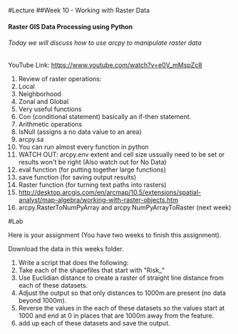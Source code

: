 #Lecture
##Week 10 - Working with Raster Data
#### Raster GIS Data Processing using Python
###### Today we will discuss how to use arcpy to manipulate raster data

YouTube Link:  https://www.youtube.com/watch?v=e0V_mMspZc8

1. Review of raster operations:
  1. Local
  2. Neighborhood
  3. Zonal and Global
2. Very useful functions
  1. Con (conditional statement) basically an if-then statement.
  2. Arithmetic operations
  3. IsNull (assigns a no data value to an area)
3. arcpy.sa
  1. You can run almost every function in python
  2. WATCH OUT: arcpy.env extent and cell size ussually need to be set or results won't be right (Also watch out for No Data)
  3. eval function (for putting together large functions)
  4. save function (for saving output results)
  5. Raster function (for turning text paths into rasters)
  6. http://desktop.arcgis.com/en/arcmap/10.5/extensions/spatial-analyst/map-algebra/working-with-raster-objects.htm
  7. arcpy.RasterToNumPyArray and arcpy.NumPyArrayToRaster (next week)

  

#Lab 

Here is your assignment (You have two weeks to finish this assignment).

Download the data in this weeks folder.

1. Write a script that does the following:
  1. Take each of the shapefiles that start with "Risk_"
  2. Use Euclidian distance to create a raster of straight line distance from each of these datasets.
  3. Adjust the output so that only distances to 1000m are present (no data beyond 1000m).
  4. Reverse the values in the each of these datasets so the values start at 1000 and end at 0 in places that are 1000m away from the feature.
  5. add up each of these datasets and save the output.
  








  




      
      

